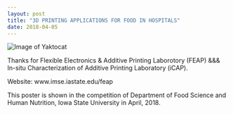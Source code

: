 ```yaml
---
layout: post
title: "3D PRINTING APPLICATIONS FOR FOOD IN HOSPITALS"
date: 2018-04-05
---
```


![Image of Yaktocat](https://zhangxiao2018.github.com/food.png)

<p>Thanks for Flexible Electronics & Additive Printing Laborotory (FEAP) &&& In-situ Characterization of Additive Printing Laboratory (iCAP).
<p>Website: www.imse.iastate.edu/feap
<p>This poster is shown in the competition of Department of Food Science and Human Nutrition, Iowa State University in April, 2018.
